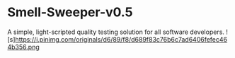 # Smell-Sweeper-v0.5

A simple, light-scripted quality testing solution for all software developers.
![s]https://i.pinimg.com/originals/d6/89/f8/d689f83c76b6c7ad6406fefec464b356.png
